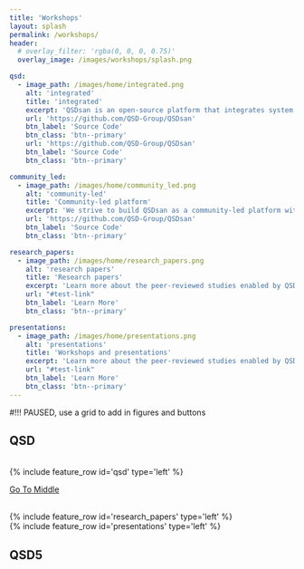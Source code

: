 ```yaml
---
title: 'Workshops'
layout: splash
permalink: /workshops/
header:
  # overlay_filter: 'rgba(0, 0, 0, 0.75)'
  overlay_image: /images/workshops/splash.png

qsd:
  - image_path: /images/home/integrated.png
    alt: 'integrated'
    title: 'integrated'
    excerpt: 'QSDsan is an open-source platform that integrates system design, process modeling & simulation, techno-economic analysis & life cycle assessment (TEA-LCA).'
    url: 'https://github.com/QSD-Group/QSDsan'
    btn_label: 'Source Code'
    btn_class: 'btn--primary'
    url: 'https://github.com/QSD-Group/QSDsan'
    btn_label: 'Source Code'
    btn_class: 'btn--primary'

community_led:
  - image_path: /images/home/community_led.png
    alt: 'community-led'
    title: 'Community-led platform'
    excerpt: 'We strive to build QSDsan as a community-led platform with online documentation, topical tutorials (including video demonstrations), and transparent management with clear contribution guidelines.'
    url: 'https://github.com/QSD-Group/QSDsan'
    btn_label: 'Source Code'
    btn_class: 'btn--primary'

research_papers:
  - image_path: /images/home/research_papers.png
    alt: 'research papers'
    title: 'Research papers'
    excerpt: 'Learn more about the peer-reviewed studies enabled by QSDsan.Learn more about the peer-reviewed studies enabled by QSDsan.Learn more about the peer-reviewed studies enabled by QSDsan.Learn more about the peer-reviewed studies enabled by QSDsan.'
    url: "#test-link"
    btn_label: 'Learn More'
    btn_class: 'btn--primary'

presentations:
  - image_path: /images/home/presentations.png
    alt: 'presentations'
    title: 'Workshops and presentations'
    excerpt: 'Learn more about the peer-reviewed studies enabled by QSDsan.Learn more about the peer-reviewed studies enabled by QSDsan.Learn more about the peer-reviewed studies enabled by QSDsan.Learn more about the peer-reviewed studies enabled by QSDsan.'
    url: "#test-link"
    btn_label: 'Learn More'
    btn_class: 'btn--primary'
---
```


#!!! PAUSED, use a grid to add in figures and buttons


## QSD
<br>
{% include feature_row id='qsd' type='left' %}

<a href="#qsd5">Go To Middle</a>


<br>
{% include feature_row id='research_papers' type='left' %}

<br>
{% include feature_row id='presentations' type='left' %}


## QSD5